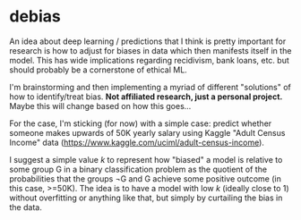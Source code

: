 # debias

An idea about deep learning / predictions that I think is pretty important for research is how to adjust for biases in data which then manifests itself in the model. This has wide implications regarding recidivism, bank loans, etc. but should probably be a cornerstone of ethical ML. 

I'm brainstorming and then implementing a myriad of different "solutions" of how to identify/treat bias. **Not affiliated research, just a personal project.** Maybe this will change based on how this goes...

For the case, I'm sticking (for now) with a simple case: predict whether someone makes upwards of 50K yearly salary using Kaggle "Adult Census Income" data (https://www.kaggle.com/uciml/adult-census-income).

I suggest a simple value *k* to represent how "biased" a model is relative to some group G in a binary classification problem as the quotient of the probabilities that the groups ¬G and G achieve some positive outcome (in this case, >=50K). The idea is to have a model with low *k* (ideally close to 1) without overfitting or anything like that, but simply by curtailing the bias in the data.

